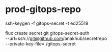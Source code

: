 # prod-gitops-repo
ssh-keygen -f gitops-secret -t ed25519

flux create secret git gitops-secret-auth \
    --url=ssh://git@github.com/anakhub/secretrepo \
    --private-key-file=./gitops-secret